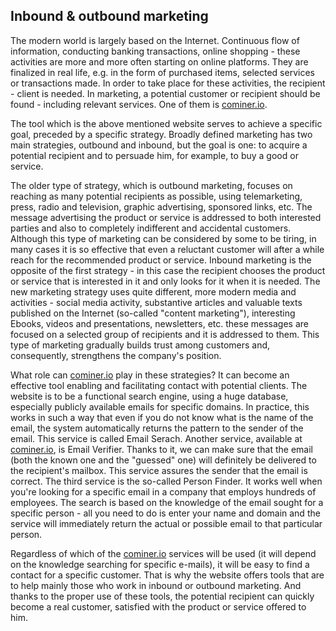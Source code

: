 ## Inbound & outbound marketing

The modern world is largely based on the Internet. Continuous flow of information, conducting banking transactions, online shopping - these activities are more and more often starting on online platforms. They are finalized in real life, e.g. in the form  of purchased items, selected services or transactions made. In order to take place for these activities, the recipient - client is needed. In marketing, a potential customer or recipient should be found - including relevant services. One of them is [cominer.io](https://cominer.io).
  
The tool which is the above mentioned website serves to achieve a specific goal,  preceded by a specific strategy. Broadly defined marketing has two main strategies, outbound and inbound, but the  goal is one: to acquire a potential recipient and to persuade him, for example, to buy a good or service.

The older type of strategy, which is outbound marketing, focuses on reaching as many potential recipients as possible, using telemarketing, press, radio and television, graphic advertising, sponsored links, etc. The message advertising the product or service is addressed to both interested parties and also to completely indifferent and accidental customers. Although this type of marketing can be considered by some to be tiring, in many cases it is so effective that even a reluctant customer will after a while reach for the recommended product or service. Inbound marketing is the opposite of the first strategy  - in this case the recipient chooses the product or service that is interested in it and only looks for it when it is needed. The new marketing strategy uses quite different, more modern media and activities - social media activity, substantive articles and valuable texts published on the Internet (so-called "content marketing"), interesting Ebooks, videos and presentations, newsletters, etc. these messages are focused on a selected group of recipients and it is addressed to them. This type of marketing gradually builds trust among customers and, consequently, strengthens the company's position.

What role can [cominer.io](https://cominer.io) play in these strategies? It can become an effective tool enabling and facilitating contact with potential clients. The website is to be a functional search engine, using a huge database, especially publicly available emails for specific domains. In practice, this works in such a way that even if you do not know what is the name of the email, the system automatically returns the pattern to the sender of the email.  This service is called Email Serach. Another service, available at [cominer.io](https://cominer.io), is Email Verifier. Thanks to it, we can make sure that the email (both the known one and the "guessed" one) will definitely be delivered to the recipient's mailbox. This service assures the sender that the email is correct. The third service is the so-called Person Finder.  It works well when you're looking for a specific email in a company that employs hundreds of employees. The search is based on the knowledge of the email sought for a specific person - all you need to do is enter your name and domain and the service will immediately return the actual or possible email to that particular person.


Regardless of which of the [cominer.io](https://cominer.io) services will be used (it will depend on the knowledge searching for specific e-mails), it will be easy to find a contact for a specific customer. That is why the website offers tools that are to help mainly those who work in inbound or outbound marketing. And thanks to the proper use of these tools, the potential recipient can quickly become a real customer, satisfied with the product or service offered to him.

